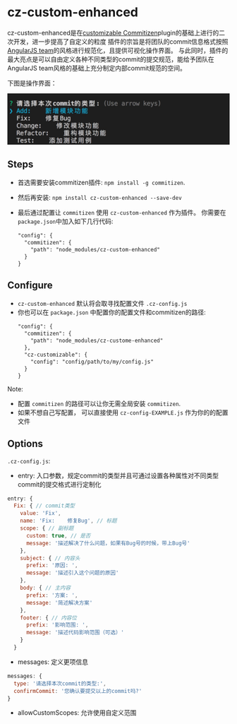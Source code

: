 # cz-custom-enhanced

cz-custom-enhanced是在[customizable Commitizen](https://github.com/leonardoanalista/cz-customizable)plugin的基础上进行的二次开发，进一步提高了自定义的粒度
插件的宗旨是将团队的commit信息格式按照[AngularJS team](https://github.com/angular/angular.js/blob/master/CONTRIBUTING.md#-git-commit-guidelines)的风格进行规范化，且提供可视化操作界面。
与此同时，插件的最大亮点是可以自由定义各种不同类型的commit的提交规范，能给予团队在AngularJS team风格的基础上充分制定内部commit规范的空间。

下图是操作界面：

![screenshot](screenshot.png)

## Steps
* 首选需要安装commitizen插件: `npm install -g commitizen`.
* 然后再安装: `npm install cz-custom-enhanced --save-dev`
* 最后通过配置让 `commitizen` 使用 `cz-custom-enhanced` 作为插件。 你需要在`package.json`中加入如下几行代码:

  ```
  "config": {
    "commitizen": {
      "path": "node_modules/cz-custom-enhanced"
    }
  }
  ```

## Configure
* `cz-custom-enhanced` 默认将会取寻找配置文件 `.cz-config.js`
* 你也可以在 `package.json` 中配置你的配置文件和commitizen的路径:
  ```
  "config": {
    "commitizen": {
      "path": "node_modules/cz-custome-enhanced"
    },
    "cz-customizable": {
      "config": "config/path/to/my/config.js"
    }
  }
  ```
Note:
- 配置 `commitizen` 的路径可以让你无需全局安装 `commitizen`.
- 如果不想自己写配置， 可以直接使用 `cz-config-EXAMPLE.js` 作为你的的配置文件


## Options

`.cz-config.js`:
- entry: 入口参数，规定commit的类型并且可通过设置各种属性对不同类型commit的提交格式进行定制化
``` javascript
entry: {
  Fix: { // commit类型
    value: 'Fix',
    name: 'Fix:    修复Bug', // 标题
    scope: { // 副标题
      custom: true, // 是否
      message: '描述解决了什么问题，如果有Bug号的时候，带上Bug号'
    },
    subject: { // 内容头
      prefix: '原因: ',
      message: '描述引入这个问题的原因'
    },
    body: { // 主内容
      prefix: '方案: ',
      message: '简述解决方案'
    },
    footer: { // 内容位
      prefix: '影响范围: ',
      message: '描述代码影响范围（可选）'
    }
  }
```

- messages: 定义更项信息

``` javascript
messages: {
  type: '请选择本次commit的类型:',
  confirmCommit: '您确认要提交以上的commit吗?'
}
```

- allowCustomScopes: 允许使用自定义范围
